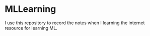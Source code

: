 # MLLearning

I use this repository to record the notes when I learning the internet resource for learning ML.
